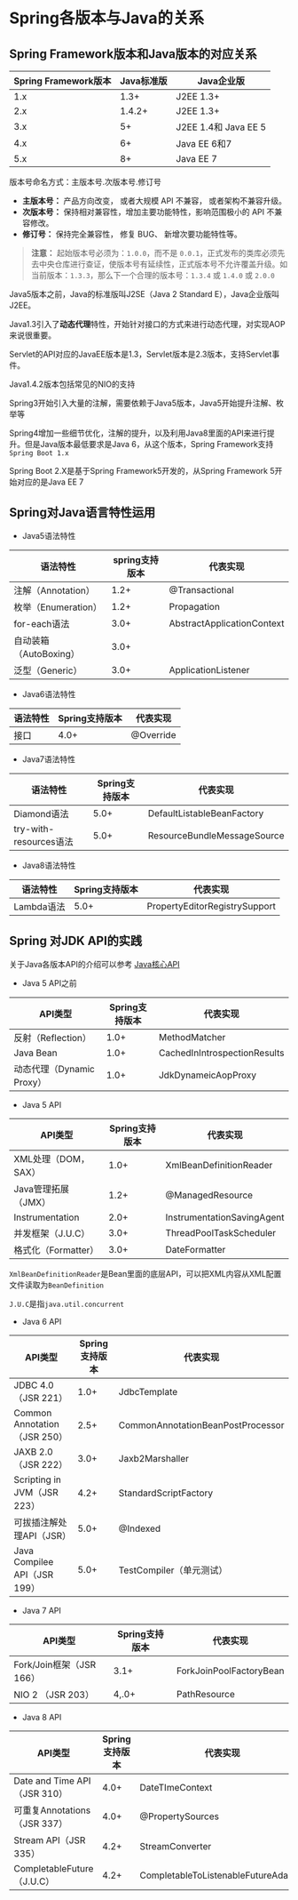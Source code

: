 # Spring各版本与Java的关系

## Spring Framework版本和Java版本的对应关系

| Spring Framework版本 | Java标准版 | Java企业版           |
| -------------------- | ---------- | -------------------- |
| 1.x                  | 1.3+       | J2EE 1.3+            |
| 2.x                  | 1.4.2+     | J2EE 1.3+            |
| 3.x                  | 5+         | J2EE 1.4和 Java EE 5 |
| 4.x                  | 6+         | Java EE 6和7         |
| 5.x                  | 8+         | Java EE 7            |

版本号命名方式：主版本号.次版本号.修订号

- **主版本号：** 产品方向改变， 或者大规模 API 不兼容， 或者架构不兼容升级。
- **次版本号：** 保持相对兼容性，增加主要功能特性，影响范围极小的 API 不兼容修改。
- **修订号：** 保持完全兼容性， 修复 BUG、 新增次要功能特性等。

> **注意：** 起始版本号必须为：`1.0.0`，而不是 `0.0.1`，正式发布的类库必须先去中央仓库进行查证，使版本号有延续性，正式版本号不允许覆盖升级。如当前版本：`1.3.3`，那么下一个合理的版本号：`1.3.4` 或 `1.4.0` 或 `2.0.0`

Java5版本之前，Java的标准版叫J2SE（Java 2 Standard E），Java企业版叫J2EE。

Java1.3引入了**动态代理**特性，开始针对接口的方式来进行动态代理，对实现AOP来说很重要。

Servlet的API对应的JavaEE版本是1.3，Servlet版本是2.3版本，支持Servlet事件。

Java1.4.2版本包括常见的NIO的支持

Spring3开始引入大量的注解，需要依赖于Java5版本，Java5开始提升注解、枚举等

Spring4增加一些细节优化，注解的提升，以及利用Java8里面的API来进行提升。但是Java版本最低要求是Java 6，从这个版本，Spring Framework支持`Spring Boot 1.x`

Spring Boot 2.X是基于Spring Framework5开发的，从Spring Framework 5开始对应的是Java EE 7

## Spring对Java语言特性运用

+ Java5语法特性

| 语法特性               | spring支持版本 | 代表实现                   |
| ---------------------- | -------------- | -------------------------- |
| 注解（Annotation）     | 1.2+           | @Transactional             |
| 枚举（Enumeration）    | 1.2+           | Propagation                |
| for-each语法           | 3.0+           | AbstractApplicationContext |
| 自动装箱（AutoBoxing） | 3.0+           |                            |
| 泛型（Generic）        | 3.0+           | ApplicationListener        |

+ Java6语法特性

| 语法特性      | Spring支持版本 | 代表实现 |
| ------------- | -------------- | -------- |
| 接口 | 4.0+           | @Override |

+ Java7语法特性

| 语法特性               | Spring支持版本 | 代表实现                    |
| ---------------------- | -------------- | --------------------------- |
| Diamond语法            | 5.0+           | DefaultListableBeanFactory  |
| try-with-resources语法 | 5.0+           | ResourceBundleMessageSource |

+ Java8语法特性

| 语法特性   | Spring支持版本 | 代表实现                      |
| ---------- | -------------- | ----------------------------- |
| Lambda语法 | 5.0+           | PropertyEditorRegistrySupport |

## Spring 对JDK API的实践

关于Java各版本API的介绍可以参考 [Java核心API](/code/java/JDK核心API	"Java核心API")

+ Java 5 API之前

| API类型                   | Spring支持版本 | 代表实现                     |
| ------------------------- | -------------- | ---------------------------- |
| 反射（Reflection）        | 1.0+           | MethodMatcher                |
| Java Bean                 | 1.0+           | CachedInIntrospectionResults |
| 动态代理（Dynamic Proxy） | 1.0+           | JdkDynameicAopProxy          |

+ Java 5 API

| API类型             | Spring支持版本 | 代表实现                   |
| ------------------- | -------------- | -------------------------- |
| XML处理（DOM，SAX） | 1.0+           | XmlBeanDefinitionReader    |
| Java管理拓展（JMX） | 1.2+           | @ManagedResource           |
| Instrumentation     | 2.0+           | InstrumentationSavingAgent |
| 并发框架（J.U.C）   | 3.0+           | ThreadPoolTaskScheduler    |
| 格式化（Formatter） | 3.0+           | DateFormatter              |

`XmlBeanDefinitionReader`是Bean里面的底层API，可以把XML内容从XML配置文件读取为`BeanDefinition`

`J.U.C`是指`java.util.concurrent`

+ Java 6 API

| API类型                      | Spring支持版本 | 代表实现                          |
| ---------------------------- | -------------- | --------------------------------- |
| JDBC 4.0（JSR 221）          | 1.0+           | JdbcTemplate                      |
| Common Annotation（JSR 250） | 2.5+           | CommonAnnotationBeanPostProcessor |
| JAXB 2.0（JSR 222）          | 3.0+           | Jaxb2Marshaller                   |
| Scripting in JVM（JSR 223）  | 4.2+           | StandardScriptFactory             |
| 可拔插注解处理API（JSR）     | 5.0+           | @Indexed                          |
| Java Compilee API（JSR 199） | 5.0+           | TestCompiler（单元测试）          |

+ Java 7 API

| API类型                  | Spring支持版本 | 代表实现                |
| ------------------------ | -------------- | ----------------------- |
| Fork/Join框架（JSR 166） | 3.1+           | ForkJoinPoolFactoryBean |
| NIO 2 （JSR 203）        | 4,.0+          | PathResource            |

+ Java 8 API

| API类型                      | Spring支持版本 | 代表实现                             |
| ---------------------------- | -------------- | ------------------------------------ |
| Date and Time API（JSR 310） | 4.0+           | DateTImeContext                      |
| 可重复Annotations（JSR 337） | 4.0+           | @PropertySources                     |
| Stream API（JSR 335）        | 4.2+           | StreamConverter                      |
| CompletableFuture（J.U.C）   | 4.2+           | CompletableToListenableFutureAdapter |

